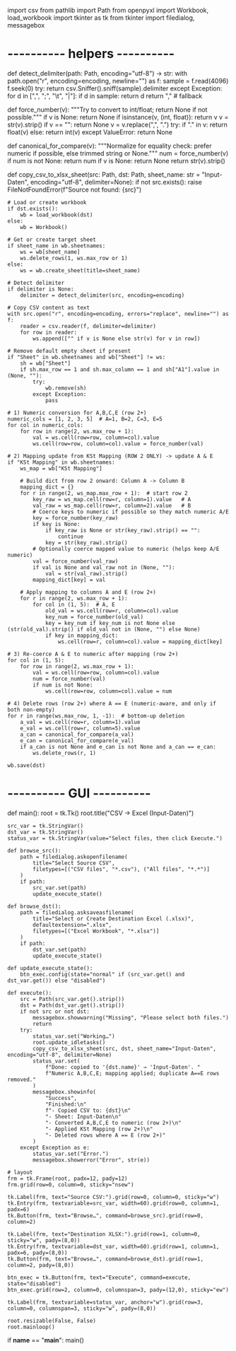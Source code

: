 import csv
from pathlib import Path
from openpyxl import Workbook, load_workbook
import tkinter as tk
from tkinter import filedialog, messagebox

# ---------- helpers ----------
def detect_delimiter(path: Path, encoding="utf-8") -> str:
    with path.open("r", encoding=encoding, newline="") as f:
        sample = f.read(4096)
        f.seek(0)
        try:
            return csv.Sniffer().sniff(sample).delimiter
        except Exception:
            for d in [",", ";", "\t", "|"]:
                if d in sample:
                    return d
            return ","  # fallback

def force_number(v):
    """Try to convert to int/float; return None if not possible."""
    if v is None:
        return None
    if isinstance(v, (int, float)):
        return v
    v = str(v).strip()
    if v == "":
        return None
    v = v.replace(",", ".")
    try:
        if "." in v:
            return float(v)
        else:
            return int(v)
    except ValueError:
        return None

def canonical_for_compare(v):
    """Normalize for equality check: prefer numeric if possible, else trimmed string or None."""
    num = force_number(v)
    if num is not None:
        return num
    if v is None:
        return None
    return str(v).strip()

def copy_csv_to_xlsx_sheet(src: Path, dst: Path, sheet_name: str = "Input-Daten",
                           encoding="utf-8", delimiter=None):
    if not src.exists():
        raise FileNotFoundError(f"Source not found: {src}")

    # Load or create workbook
    if dst.exists():
        wb = load_workbook(dst)
    else:
        wb = Workbook()

    # Get or create target sheet
    if sheet_name in wb.sheetnames:
        ws = wb[sheet_name]
        ws.delete_rows(1, ws.max_row or 1)
    else:
        ws = wb.create_sheet(title=sheet_name)

    # Detect delimiter
    if delimiter is None:
        delimiter = detect_delimiter(src, encoding=encoding)

    # Copy CSV content as text
    with src.open("r", encoding=encoding, errors="replace", newline="") as f:
        reader = csv.reader(f, delimiter=delimiter)
        for row in reader:
            ws.append(["" if v is None else str(v) for v in row])

    # Remove default empty sheet if present
    if "Sheet" in wb.sheetnames and wb["Sheet"] != ws:
        sh = wb["Sheet"]
        if sh.max_row == 1 and sh.max_column == 1 and sh["A1"].value in (None, ""):
            try:
                wb.remove(sh)
            except Exception:
                pass

    # 1) Numeric conversion for A,B,C,E (row 2+)
    numeric_cols = [1, 2, 3, 5]  # A=1, B=2, C=3, E=5
    for col in numeric_cols:
        for row in range(2, ws.max_row + 1):
            val = ws.cell(row=row, column=col).value
            ws.cell(row=row, column=col).value = force_number(val)

    # 2) Mapping update from KSt Mapping (ROW 2 ONLY) -> update A & E
    if "KSt Mapping" in wb.sheetnames:
        ws_map = wb["KSt Mapping"]

        # Build dict from row 2 onward: Column A -> Column B
        mapping_dict = {}
        for r in range(2, ws_map.max_row + 1):  # start row 2
            key_raw = ws_map.cell(row=r, column=1).value   # A
            val_raw = ws_map.cell(row=r, column=2).value   # B
            # Coerce keys to numeric if possible so they match numeric A/E
            key = force_number(key_raw)
            if key is None:
                if key_raw is None or str(key_raw).strip() == "":
                    continue
                key = str(key_raw).strip()
            # Optionally coerce mapped value to numeric (helps keep A/E numeric)
            val = force_number(val_raw)
            if val is None and val_raw not in (None, ""):
                val = str(val_raw).strip()
            mapping_dict[key] = val

        # Apply mapping to columns A and E (row 2+)
        for r in range(2, ws.max_row + 1):
            for col in (1, 5):  # A, E
                old_val = ws.cell(row=r, column=col).value
                key_num = force_number(old_val)
                key = key_num if key_num is not None else (str(old_val).strip() if old_val not in (None, "") else None)
                if key in mapping_dict:
                    ws.cell(row=r, column=col).value = mapping_dict[key]

    # 3) Re-coerce A & E to numeric after mapping (row 2+)
    for col in (1, 5):
        for row in range(2, ws.max_row + 1):
            val = ws.cell(row=row, column=col).value
            num = force_number(val)
            if num is not None:
                ws.cell(row=row, column=col).value = num

    # 4) Delete rows (row 2+) where A == E (numeric-aware, and only if both non-empty)
    for r in range(ws.max_row, 1, -1):  # bottom-up deletion
        a_val = ws.cell(row=r, column=1).value
        e_val = ws.cell(row=r, column=5).value
        a_can = canonical_for_compare(a_val)
        e_can = canonical_for_compare(e_val)
        if a_can is not None and e_can is not None and a_can == e_can:
            ws.delete_rows(r, 1)

    wb.save(dst)

# ---------- GUI ----------
def main():
    root = tk.Tk()
    root.title("CSV → Excel (Input-Daten)")

    src_var = tk.StringVar()
    dst_var = tk.StringVar()
    status_var = tk.StringVar(value="Select files, then click Execute.")

    def browse_src():
        path = filedialog.askopenfilename(
            title="Select Source CSV",
            filetypes=[("CSV files", "*.csv"), ("All files", "*.*")]
        )
        if path:
            src_var.set(path)
            update_execute_state()

    def browse_dst():
        path = filedialog.asksaveasfilename(
            title="Select or Create Destination Excel (.xlsx)",
            defaultextension=".xlsx",
            filetypes=[("Excel Workbook", "*.xlsx")]
        )
        if path:
            dst_var.set(path)
            update_execute_state()

    def update_execute_state():
        btn_exec.config(state="normal" if (src_var.get() and dst_var.get()) else "disabled")

    def execute():
        src = Path(src_var.get().strip())
        dst = Path(dst_var.get().strip())
        if not src or not dst:
            messagebox.showwarning("Missing", "Please select both files.")
            return
        try:
            status_var.set("Working…")
            root.update_idletasks()
            copy_csv_to_xlsx_sheet(src, dst, sheet_name="Input-Daten", encoding="utf-8", delimiter=None)
            status_var.set(
                f"Done: copied to '{dst.name}' → 'Input-Daten'. "
                f"Numeric A,B,C,E; mapping applied; duplicate A==E rows removed."
            )
            messagebox.showinfo(
                "Success",
                "Finished:\n"
                f"- Copied CSV to: {dst}\n"
                "- Sheet: Input-Daten\n"
                "- Converted A,B,C,E to numeric (row 2+)\n"
                "- Applied KSt Mapping (row 2+)\n"
                "- Deleted rows where A == E (row 2+)"
            )
        except Exception as e:
            status_var.set("Error.")
            messagebox.showerror("Error", str(e))

    # layout
    frm = tk.Frame(root, padx=12, pady=12)
    frm.grid(row=0, column=0, sticky="nsew")

    tk.Label(frm, text="Source CSV:").grid(row=0, column=0, sticky="w")
    tk.Entry(frm, textvariable=src_var, width=60).grid(row=0, column=1, padx=6)
    tk.Button(frm, text="Browse…", command=browse_src).grid(row=0, column=2)

    tk.Label(frm, text="Destination XLSX:").grid(row=1, column=0, sticky="w", pady=(8,0))
    tk.Entry(frm, textvariable=dst_var, width=60).grid(row=1, column=1, padx=6, pady=(8,0))
    tk.Button(frm, text="Browse…", command=browse_dst).grid(row=1, column=2, pady=(8,0))

    btn_exec = tk.Button(frm, text="Execute", command=execute, state="disabled")
    btn_exec.grid(row=2, column=0, columnspan=3, pady=(12,0), sticky="ew")

    tk.Label(frm, textvariable=status_var, anchor="w").grid(row=3, column=0, columnspan=3, sticky="w", pady=(8,0))

    root.resizable(False, False)
    root.mainloop()

if __name__ == "__main__":
    main()
